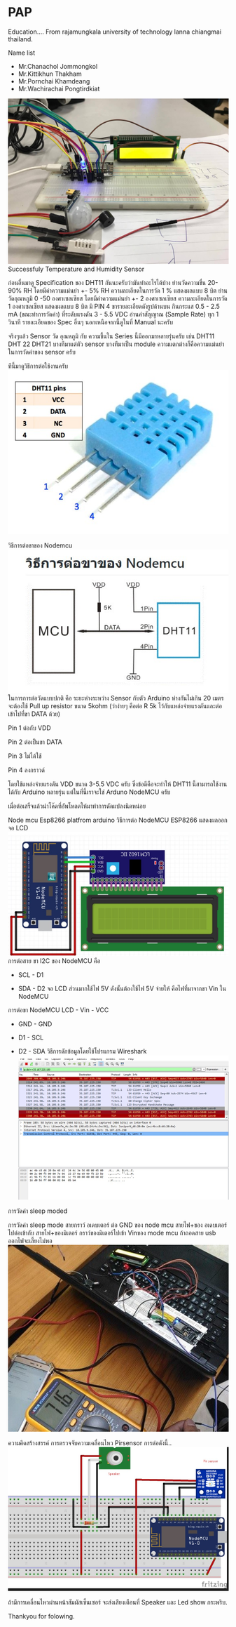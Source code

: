 # PAP
Education....
  From rajamungkala university of technology lanna chiangmai thailand.

Name list
  - Mr.Chanachol Jommongkol
  - Mr.Kittikhun Thakham
  - Mr.Pornchai  Khamdeang
  - Mr.Wachirachai Pongtirdkiat
  
  
  
![alt text](https://github.com/Chanachol/PAP/blob/master/images/finally%20circuit.jpg)
                                    Successfuly
Temperature and Humidity Sensor

ก่อนอื่นมาดู Specification ของ DHT11 กันนะครับว่ามันทำอะไรได้บ้าง ย่านวัดความชื่น 20-90% RH โดยมีค่าความแม่นยำ +- 5% RH ความละเอียดในการวัด 1 % แสดงผลแบบ 8 บิต ย่านวัดอุณหภูมิ 0 -50 องศาเซลเซียส โดยมีค่าความแม่นยำ +- 2 องศาเซลเซียส ความละเอียดในการวัด 1 องศาเซลเซียส แสดงผลแบบ 8 บิต มิ PIN 4 ขารายละเอียดดังรูปด้านบน กินกระแส 0.5 - 2.5 mA (ขณะทำการวัดค่า) ที่ระดับแรงดัน 3 - 5.5 VDC อ่านค่าสัญญาณ (Sample Rate) ทุก 1 วินาที รายละเอียดของ Spec อื่นๆ นอกเหนือจากนี้ดูในที่ Manual นะครับ

จริงๆแล้ว Sensor วัด อุณหภูมิ กับ ความชื้นใน Series นี้มีออกมาหลายรุ่นครับ เช่น DHT11 DHT 22 DHT21 บางทีมาแต่ตัว sensor บางทีมาเป็น module ความแตกต่างก็คือความแม่นยำในการวัดค่าของ sensor ครับ

ทีนี้มาดูวิธีการต่อใช้งานครับ
![alt text](https://github.com/Chanachol/PAP/blob/master/images/DHT22-1.jpg)

วิธีการต่อขาของ Nodemcu
![alt text](https://github.com/Chanachol/PAP/blob/master/images/how%20dh22.jpg)
ในการการต่อวัดแบบปกติ คือ ระยะห่างระหว่าง Sensor กับตัว Arduino ห่างกันไม่เกิน 20 เมตร จะต้องใช้ Pull up resistor ขนาด 5kohm (ว่าง่ายๆ คือต่อ R 5k ไว้กับแหล่งจ่ายแรงดันและต่อเข้าไปที่ขา DATA ด้วย)

Pin 1 ต่อกับ VDD

Pin 2 ต่อเป็นขา DATA

Pin 3 ไม่ได้ใช้

Pin 4 ลงกราวด์

โดยใช้แหล่งจ่ายแรงดัน VDD ขนาด 3-5.5 VDC ครับ ซึ่งข้อดีคือจะทำให้ DHT11 นี้สามารถใช้งานได้กับ Arduino หลายรุ่น แต่ในที่นี้เราจะใช่ Arduno NodeMCU ครับ

เมื่อต่อเสร็จแล้วนำโค๊ดที่อัพโหลดให้มาทำการดัดแปลงนิดหน่อย 

Node mcu Esp8266 platfrom arduino
วิธีการต่อ NodeMCU ESP8266 แสดงผลออก จอ LCD
![alt text](https://github.com/Chanachol/PAP/blob/master/images/Lcd%20to%20node.jpg)
การต่อสาย ขา I2C ของ NodeMCU คือ

  - SCL - D1
 
  - SDA - D2
จอ LCD ส่วนมากใช้ไฟ 5V ดังนั้นต้องใช้ไฟ 5V จ่ายให้ คือไฟที่มาจากขา Vin ใน NodeMCU

การต่อขา NodeMCU LCD - Vin - VCC

  - GND - GND
  
  - D1 - SCL
  
  - D2 - SDA
วิธีการดักข้อมูลโดยใช้โปรแกรม Wireshark  
![alt text](https://github.com/Chanachol/PAP/blob/master/images/wireshak.jpg)

การวัดค่า sleep moded

การวัดค่า sleep mode สายกราว์ อเดบเตอร์ ต่อ GND ของ node mcu สายไฟ+ของ อเดบเตอร์ ไปต่อเข้ากับ สายไฟ+ของมิเตอร์ กราว์ของมิเตอร์ไปเข้า Vinของ mode mcu ถ้าถอดสาย usb ออกไฟจะเลี้ยงไม่พอ
![alt text](https://github.com/Chanachol/PAP/blob/master/images/sleeping.jpg)

ความคิดสร้างสรรค์
การตรวจจับความเคลื่อนไหว Pirsensor
การต่อดังนี้..
![alt text](https://github.com/Chanachol/PAP/blob/master/images/pir%20to%20node.jpg)

ถ้ามีการเคลื่อนไหวผ่านหน้าสัมผัสเซ็นเซอร์ จะส่งเสียงเตือนที่ Speaker
และ Led show กระพริบ.


Thankyou for folowing.




